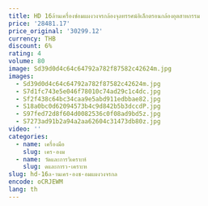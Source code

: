 ```yaml
---
title: HD 16ล้านเครื่องซ่อมแผงวงจรกล้องจุลทรรศน์อิเล็กตรอนกล้องอุตสาหกรรม
price: '28481.17'
price_original: '30299.12'
currency: THB
discount: 6%
rating: 4
volume: 80
image: Sd39d0d4c64c64792a782f87582c42624m.jpg
images:
  - Sd39d0d4c64c64792a782f87582c42624m.jpg
  - S7d1fc743e5e046f78010c74ad29c1c4dc.jpg
  - Sf2f438c64bc34caa9e5abd911edbbae82.jpg
  - S18a0bc0d62094573b4c9d842b5b3dccdP.jpg
  - S97fed72d8f604d0082536c0f08ad9bd5z.jpg
  - S7273ad91b2a94a2aa62604c31473db80z.jpg
video: ''
categories:
  - name: เครื่องมือ
    slug: เคร-องม
  - name: วัดและการวิเคราะห์
    slug: ดและการว-เคราะห
slug: hd-16ล-านเคร-องซ-อมแผงวงจรกล
encode: oCRJEWM
lang: th
---
```

  